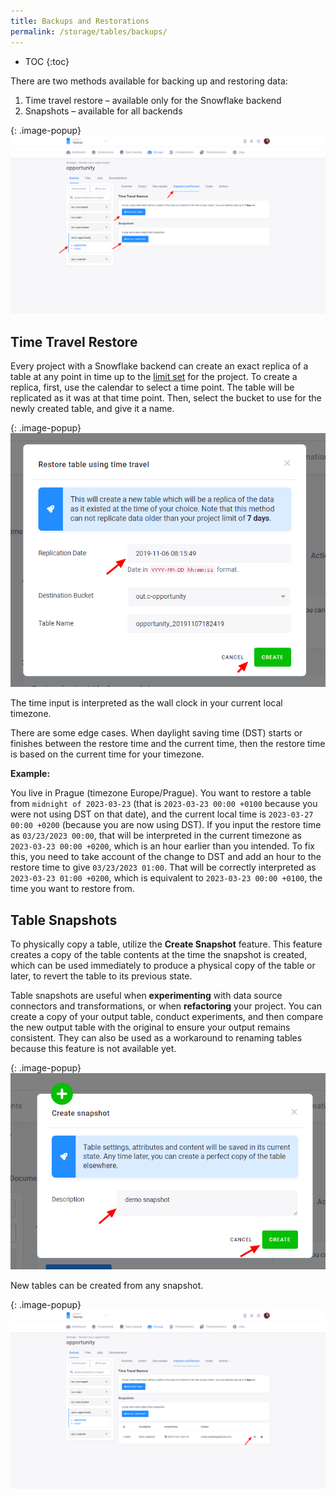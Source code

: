 ```yaml
---
title: Backups and Restorations
permalink: /storage/tables/backups/
---
```


* TOC
{:toc}

There are two methods available for backing up and restoring data: 

1. Time travel restore – available only for the Snowflake backend
2. Snapshots – available for all backends

{: .image-popup}
![Screenshot - Storage Backups](/storage/tables/snap-restore.png)

## Time Travel Restore
Every project with a Snowflake backend can create an exact replica of a table at any point in time up to the [limit set](/management/project/) for the project.
To create a replica, first, use the calendar to select a time point. The table will be replicated as it was at that time point.
Then, select the bucket to use for the newly created table, and give it a name.

{: .image-popup}
![Screenshot - Time Travel Restore](/storage/tables/time-travel-restore.png)

The time input is interpreted as the wall clock in your current local timezone.

There are some edge cases. When daylight saving time (DST) starts or finishes between the restore time and the current time, then the restore time is based on the current time for your timezone.

**Example:**

You live in Prague (timezone Europe/Prague). You want to restore a table from `midnight of 2023-03-23` (that is `2023-03-23 00:00 +0100` because you were not using DST on that date), and 
the current local time is `2023-03-27 00:00 +0200` (because you are now using DST). If you input the restore time as `03/23/2023 00:00`, that will be interpreted in the current timezone 
as `2023-03-23 00:00 +0200`, which is an hour earlier than you intended. To fix this, you need to take account of the change to DST and add an hour to the restore time to give `03/23/2023 01:00`. 
That will be correctly interpreted as `2023-03-23 01:00 +0200`, which is equivalent to `2023-03-23 00:00 +0100`, the time you want to restore from.

## Table Snapshots
To physically copy a table, utilize the **Create Snapshot** feature. This feature creates a copy of the table contents at the time the snapshot is created, 
which can be used immediately to produce a physical copy of the table or later, to revert the table to its previous state.

Table snapshots are useful when **experimenting** with data source connectors and transformations, or when **refactoring** your project. You can create a copy of your output table, conduct experiments, 
and then compare the new output table with the original to ensure your output remains consistent. They can also be used as a workaround to renaming tables because this feature is not available yet.

{: .image-popup}
![Screenshot - Create Snapshot](/storage/tables/snapshot-create.png)

New tables can be created from any snapshot.

{: .image-popup}
![Screenshot - Storage Snapshots List](/storage/tables/snapshot-restore.png)
